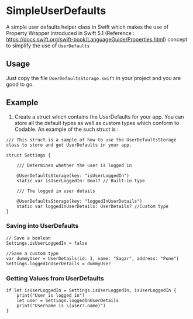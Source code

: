 # SimpleUserDefaults
A simple user defaults helper class in Swift which makes the use of Property Wrapper introduced in Swift 5.1 (Reference : https://docs.swift.org/swift-book/LanguageGuide/Properties.html) concept to simplify the use of ````UserDefaults````

## Usage
Just copy the file ````UserDefaultsStorage.swift```` in your project and you are good to go.

## Example
1. Create a struct which contains the UserDefaults for your app. You can store all the default types as well as custom types which conform to Codable. An example of the such struct is :

````
/// This struct is a sample of how to use the UserDefaultsStorage class to store and get UserDefaults in your app.

struct Settings {

    /// Determines whether the user is logged in
    
    @UserDefaultsStorage(key: "isUserLoggedIn")
    static var isUserLoggedIn: Bool? // Built-in type

    /// The logged in user details
    
    @UserDefaultsStorage(key: "loggedInUserDetails")
    static var loggedInUserDetails: UserDetails? //Custom type
}
````
### Saving into UserDefaults

````
// Save a boolean
Settings.isUserLoggedIn = false

//Save a custom type
var dummyUser = UserDetails(id: 1, name: "Sagar", address: "Pune")
Settings.loggedInUserDetails = dummyUser

````

### Getting Values from UserDefaults

````
if let isUserLoggedIn = Settings.isUserLoggedIn, isUserLoggedIn {
    print("User is logged in")
    let user = Settings.loggedInUserDetails
    print("Username is \(user?.name)")
}
